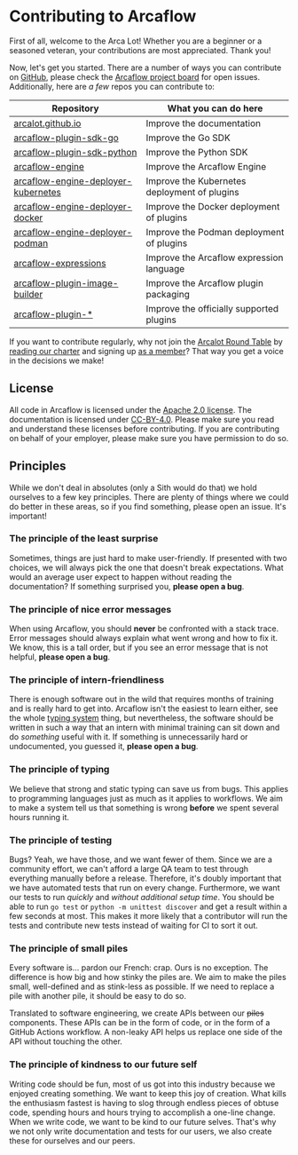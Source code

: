 # Contributing to Arcaflow

First of all, welcome to the Arca Lot! Whether you are a beginner or a seasoned veteran, your contributions are most appreciated. Thank you!

Now, let's get you started. There are a number of ways you can contribute on [GitHub](https://github.com/arcalot), please check the [Arcaflow project board](https://github.com/orgs/arcalot/projects/5) for open issues. Additionally, here are *a few* repos you can contribute to:

| Repository                                                                                            | What you can do here                         |
|-------------------------------------------------------------------------------------------------------|----------------------------------------------|
| [arcalot.github.io](https://github.com/arcalot/arcalot.github.io)                                     | Improve the documentation                    |
| [arcaflow-plugin-sdk-go](https://github.com/arcalot/arcaflow-plugin-sdk-go)                           | Improve the Go SDK                           |
| [arcaflow-plugin-sdk-python](https://github.com/arcalot/arcaflow-plugin-sdk-python)                   | Improve the Python SDK                       |
| [arcaflow-engine](https://github.com/arcalot/arcaflow-engine)                                         | Improve the Arcaflow Engine                  |
| [arcaflow-engine-deployer-kubernetes](https://github.com/arcalot/arcaflow-engine-deployer-kubernetes) | Improve the Kubernetes deployment of plugins |
| [arcaflow-engine-deployer-docker](https://github.com/arcalot/arcaflow-engine-deployer-docker)         | Improve the Docker deployment of plugins     |
| [arcaflow-engine-deployer-podman](https://github.com/arcalot/arcaflow-engine-deployer-podman)         | Improve the Podman deployment of plugins     |
| [arcaflow-expressions](https://github.com/arcalot/arcaflow-expressions)                               | Improve the Arcaflow expression language     |
| [arcaflow-plugin-image-builder](https://github.com/arcalot/arcaflow-plugin-image-builder)             | Improve the Arcaflow plugin packaging        |
| [arcaflow-plugin-*](https://github.com/orgs/arcalot/repositories?q=plugin)                            | Improve the officially supported plugins     |

If you want to contribute regularly, why not join the [Arcalot Round Table](https://github.com/arcalot/arcalot-round-table) by [reading our charter](https://github.com/arcalot/arcalot-round-table/blob/main/CHARTER.md) and signing up [as a member](https://github.com/arcalot/arcalot-round-table/blob/main/ART_MEMBERS.md)? That way you get a voice in the decisions we make!

## License

All code in Arcaflow is licensed under the [Apache 2.0 license](https://www.apache.org/licenses/LICENSE-2.0). The documentation is licensed under [CC-BY-4.0](https://creativecommons.org/licenses/by/4.0/). Please make sure you read and understand these licenses before contributing. If you are contributing on behalf of your employer, please make sure you have permission to do so.

## Principles

While we don't deal in absolutes (only a Sith would do that) we hold ourselves to a few key principles. There are plenty of things where we could do better in these areas, so if you find something, please open an issue. It's important!

### The principle of the least surprise

Sometimes, things are just hard to make user-friendly. If presented with two choices, we will always pick the one that doesn't break expectations. What would an average user expect to happen without reading the documentation? If something surprised you, **please open a bug**.

### The principle of nice error messages

When using Arcaflow, you should **never** be confronted with a stack trace. Error messages should always explain what went wrong and how to fix it. We know, this is a tall order, but if you see an error message that is not helpful, **please open a bug**.

### The principle of intern-friendliness

There is enough software out in the wild that requires months of training and is really hard to get into. Arcaflow isn't the easiest to learn either, see the whole [typing system](typing.md) thing, but nevertheless, the software should be written in such a way that an intern with minimal training can sit down and do *something* useful with it. If something is unnecessarily hard or undocumented, you guessed it, **please open a bug**.

### The principle of typing

We believe that strong and static typing can save us from bugs. This applies to programming languages just as much as it applies to workflows. We aim to make a system tell us that something is wrong **before** we spent several hours running it.

### The principle of testing

Bugs? Yeah, we have those, and we want fewer of them. Since we are a community effort, we can't afford a large QA team to test through everything manually before a release. Therefore, it's doubly important that we have automated tests that run on every change. Furthermore, we want our tests to run *quickly* and *without additional setup time*. You should be able to run `go test` or `python -m unittest discover` and get a result within a few seconds at most. This makes it more likely that a contributor will run the tests and contribute new tests instead of waiting for CI to sort it out.

### The principle of small piles

Every software is... pardon our French: crap. Ours is no exception. The difference is how big and how stinky the piles are. We aim to make the piles small, well-defined and as stink-less as possible. If we need to replace a pile with another pile, it should be easy to do so.

Translated to software engineering, we create APIs between our ~~piles~~ components. These APIs can be in the form of code, or in the form of a GitHub Actions workflow. A non-leaky API helps us replace one side of the API without touching the other.

### The principle of kindness to our future self

Writing code should be fun, most of us got into this industry because we enjoyed creating something. We want to keep this joy of creation. What kills the enthusiasm fastest is having to slog through endless pieces of obtuse code, spending hours and hours trying to accomplish a one-line change. When we write code, we want to be kind to our future selves. That's why we not only write documentation and tests for our users, we also create these for ourselves and our peers.